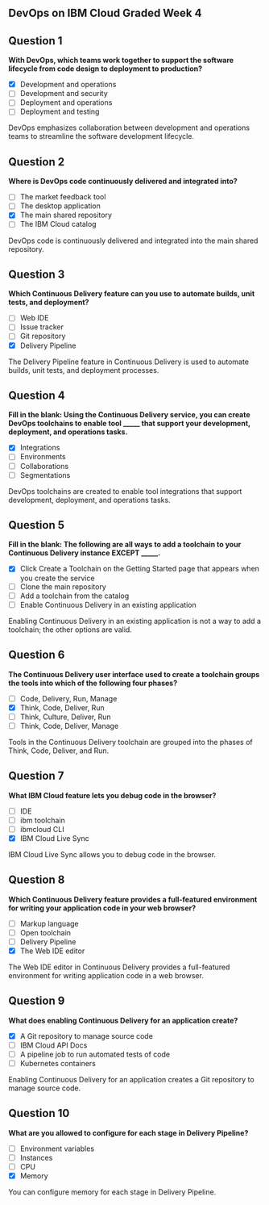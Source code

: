 ## DevOps on IBM Cloud Graded Week 4

## Question 1

**With DevOps, which teams work together to support the software lifecycle from code design to deployment to production?**

- [x] Development and operations
- [ ] Development and security
- [ ] Deployment and operations
- [ ] Deployment and testing

DevOps emphasizes collaboration between development and operations teams to streamline the software development lifecycle.

## Question 2

**Where is DevOps code continuously delivered and integrated into?**

- [ ] The market feedback tool
- [ ] The desktop application
- [x] The main shared repository
- [ ] The IBM Cloud catalog

DevOps code is continuously delivered and integrated into the main shared repository.

## Question 3

**Which Continuous Delivery feature can you use to automate builds, unit tests, and deployment?**

- [ ] Web IDE
- [ ] Issue tracker
- [ ] Git repository
- [x] Delivery Pipeline

The Delivery Pipeline feature in Continuous Delivery is used to automate builds, unit tests, and deployment processes.

## Question 4

**Fill in the blank: Using the Continuous Delivery service, you can create DevOps toolchains to enable tool _____ that support your development, deployment, and operations tasks.**

- [x] Integrations
- [ ] Environments
- [ ] Collaborations
- [ ] Segmentations

DevOps toolchains are created to enable tool integrations that support development, deployment, and operations tasks.

## Question 5

**Fill in the blank: The following are all ways to add a toolchain to your Continuous Delivery instance EXCEPT _____.**

- [x] Click Create a Toolchain on the Getting Started page that appears when you create the service
- [ ] Clone the main repository
- [ ] Add a toolchain from the catalog
- [ ] Enable Continuous Delivery in an existing application

Enabling Continuous Delivery in an existing application is not a way to add a toolchain; the other options are valid.

## Question 6

**The Continuous Delivery user interface used to create a toolchain groups the tools into which of the following four phases?**

- [ ] Code, Delivery, Run, Manage
- [x] Think, Code, Deliver, Run
- [ ] Think, Culture, Deliver, Run
- [ ] Think, Code, Deliver, Manage

Tools in the Continuous Delivery toolchain are grouped into the phases of Think, Code, Deliver, and Run.

## Question 7

**What IBM Cloud feature lets you debug code in the browser?**

- [ ] IDE
- [ ] ibm toolchain
- [ ] ibmcloud CLI
- [x] IBM Cloud Live Sync

IBM Cloud Live Sync allows you to debug code in the browser.

## Question 8

**Which Continuous Delivery feature provides a full-featured environment for writing your application code in your web browser?**

- [ ] Markup language
- [ ] Open toolchain
- [ ] Delivery Pipeline
- [x] The Web IDE editor

The Web IDE editor in Continuous Delivery provides a full-featured environment for writing application code in a web browser.

## Question 9

**What does enabling Continuous Delivery for an application create?**

- [x] A Git repository to manage source code
- [ ] IBM Cloud API Docs
- [ ] A pipeline job to run automated tests of code
- [ ] Kubernetes containers

Enabling Continuous Delivery for an application creates a Git repository to manage source code.

## Question 10

**What are you allowed to configure for each stage in Delivery Pipeline?**

- [ ] Environment variables
- [ ] Instances
- [ ] CPU
- [x] Memory

You can configure memory for each stage in Delivery Pipeline.
